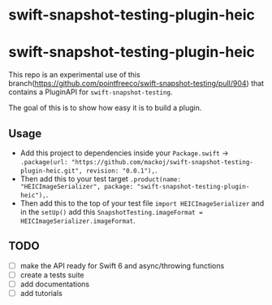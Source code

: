 # swift-snapshot-testing-plugin-heic

# swift-snapshot-testing-plugin-heic

This repo is an experimental use of this branch(https://github.com/pointfreeco/swift-snapshot-testing/pull/904) that contains a PluginAPI for `swift-snapshot-testing`.

The goal of this is to show how easy it is to build a plugin.

## Usage

- Add this project to dependencies inside your `Package.swift`  -> `.package(url: "https://github.com/mackoj/swift-snapshot-testing-plugin-heic.git", revision: "0.0.1"),`.
- Then add this to your test target `.product(name: "HEICImageSerializer", package: "swift-snapshot-testing-plugin-heic"),`.
- Then add this to the top of your test file `import HEICImageSerializer` and in the `setUp()` add this `SnapshotTesting.imageFormat = HEICImageSerializer.imageFormat`.

## TODO

- [ ] make the API ready for Swift 6 and async/throwing functions
- [ ] create a tests suite
- [ ] add documentations
- [ ] add tutorials
